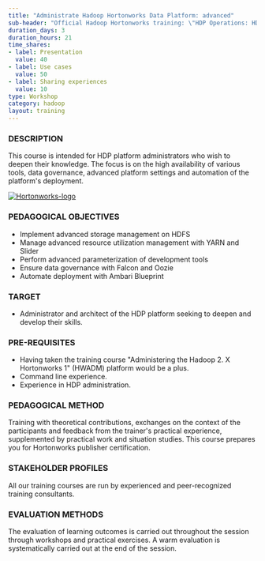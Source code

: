 ```yaml
---
title: "Administrate Hadoop Hortonworks Data Platform: advanced"
sub-header: "Official Hadoop Hortonworks training: \"HDP Operations: HDP Administration 2\""
duration_days: 3
duration_hours: 21
time_shares:
- label: Presentation
  value: 40
- label: Use cases
  value: 50
- label: Sharing experiences
  value: 10
type: Workshop
category: hadoop
layout: training
---
```


### DESCRIPTION
This course is intended for HDP platform administrators who wish to deepen their knowledge. The focus is on the high availability of various tools, data governance, advanced platform settings and automation of the platform's deployment.

[![Hortonworks-logo](//d1ri137x9edlub.cloudfront.net/uploads/training_partner/logo/2/large_HW_logo.png)](http://hortonworks.com/partner/octo)

### PEDAGOGICAL OBJECTIVES
* Implement advanced storage management on HDFS
* Manage advanced resource utilization management with YARN and Slider
* Perform advanced parameterization of development tools
* Ensure data governance with Falcon and Oozie
* Automate deployment with Ambari Blueprint

### TARGET
* Administrator and architect of the HDP platform seeking to deepen and develop their skills.

### PRE-REQUISITES
* Having taken the training course "Administering the Hadoop 2. X Hortonworks 1" (HWADM) platform would be a plus.
* Command line experience.
* Experience in HDP administration.

### PEDAGOGICAL METHOD
Training with theoretical contributions, exchanges on the context of the participants and feedback from the trainer's practical experience, supplemented by practical work and situation studies. 
This course prepares you for Hortonworks publisher certification.

### STAKEHOLDER PROFILES
All our training courses are run by experienced and peer-recognized training consultants.

### EVALUATION METHODS
The evaluation of learning outcomes is carried out throughout the session through workshops and practical exercises. A warm evaluation is systematically carried out at the end of the session.